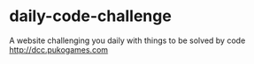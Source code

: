 # daily-code-challenge
A website challenging you daily with things to be solved by code
http://dcc.pukogames.com